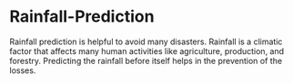 # Rainfall-Prediction
Rainfall prediction is helpful to avoid many disasters. Rainfall is a climatic factor that affects many human activities like agriculture, production, and forestry. Predicting the rainfall before itself helps in the prevention of the losses.
